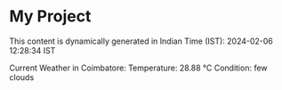 # My Project

This content is dynamically generated in Indian Time (IST): 2024-02-06 12:28:34 IST


Current Weather in Coimbatore:
Temperature: 28.88 °C
Condition: few clouds
